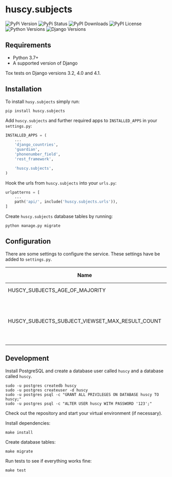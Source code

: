 huscy.subjects
======

![PyPi Version](https://img.shields.io/pypi/v/huscy-subjects.svg)
![PyPi Status](https://img.shields.io/pypi/status/huscy-subjects)
![PyPI Downloads](https://img.shields.io/pypi/dm/huscy-subjects)
![PyPI License](https://img.shields.io/pypi/l/huscy-subjects?color=yellow)
![Python Versions](https://img.shields.io/pypi/pyversions/huscy-subjects.svg)
![Django Versions](https://img.shields.io/pypi/djversions/huscy-subjects)



Requirements
------

- Python 3.7+
- A supported version of Django

Tox tests on Django versions 3.2, 4.0 and 4.1.



Installation
------

To install `husy.subjects` simply run:

    pip install huscy.subjects

Add `huscy.subjects` and further required apps to `INSTALLED_APPS` in your `settings.py`:

```python
INSTALLED_APPS = (
	...
	'django_countries',
	'guardian',
	'phonenumber_field',
	'rest_framework',

	'huscy.subjects',
)
```

Hook the urls from `huscy.subjects` into your `urls.py`:

```python
urlpatterns = [
	...
	path('api/', include('huscy.subjects.urls')),
]
```

Create `huscy.subjects` database tables by running:

    python manage.py migrate



Configuration
------

There are some settings to configure the service. These settings have be added to `settings.py`.


| Name | Default value | Description |
| -------- | -------- | -------- |
| HUSCY_SUBJECTS_AGE_OF_MAJORITY | 18 | Specifies the age of majority. |
| HUSCY_SUBJECTS_SUBJECT_VIEWSET_MAX_RESULT_COUNT | 500 | Specifies the maximum number of subjects returned by the queryset in the SubjectViewSet. |



Development
------

Install PostgreSQL and create a database user called `huscy` and a database called `huscy`.

    sudo -u postgres createdb huscy
    sudo -u postgres createuser -d huscy
    sudo -u postgres psql -c "GRANT ALL PRIVILEGES ON DATABASE huscy TO huscy;"
    sudo -u postgres psql -c "ALTER USER huscy WITH PASSWORD '123';"

Check out the repository and start your virtual environment (if necessary).

Install dependencies:

    make install

Create database tables:

    make migrate

Run tests to see if everything works fine:

    make test
